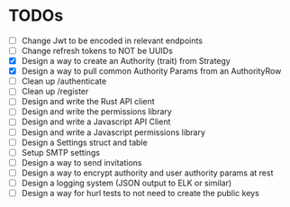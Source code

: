 # TODOs

- [ ] Change Jwt to be encoded in relevant endpoints
- [ ] Change refresh tokens to NOT be UUIDs
- [x] Design a way to create an Authority (trait) from Strategy
- [x] Design a way to pull common Authority Params from an AuthorityRow
- [ ] Clean up /authenticate
- [ ] Clean up /register
- [ ] Design and write the Rust API client 
- [ ] Design and write the permissions library
- [ ] Design and write a Javascript API Client
- [ ] Design and write a Javascript permissions library
- [ ] Design a Settings struct and table
- [ ] Setup SMTP settings
- [ ] Design a way to send invitations
- [ ] Design a way to encrypt authority and user authority params at rest
- [ ] Design a logging system (JSON output to ELK or similar)
- [ ] Design a way for hurl tests to not need to create the public keys
